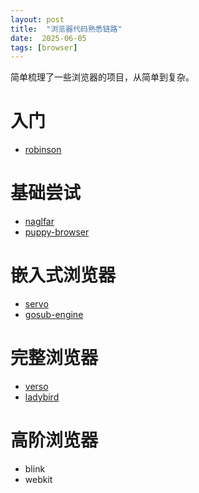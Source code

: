 ```yaml
---
layout: post
title:  "浏览器代码熟悉链路"
date:  2025-06-05
tags: [browser]
---
```


  简单梳理了一些浏览器的项目，从简单到复杂。

# 入门

* [robinson](https://github.com/mbrubeck/robinson)


# 基础尝试

* [naglfar](https://github.com/maekawatoshiki/naglfar)
* [puppy-browser](https://github.com/lmt-swallow/puppy-browser)

# 嵌入式浏览器

* [servo](https://github.com/servo/servo)
* [gosub-engine](https://github.com/gosub-io/gosub-engine)

# 完整浏览器

* [verso](https://github.com/versotile-org/verso)
* [ladybird](https://github.com/LadybirdBrowser/ladybird)

# 高阶浏览器

* blink
* webkit

